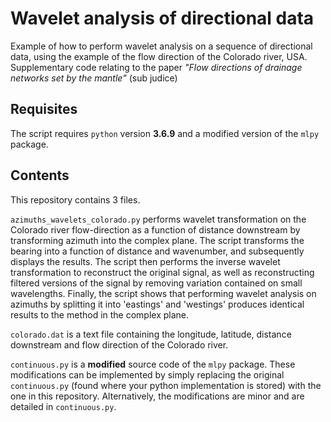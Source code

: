 # Wavelet analysis of directional data

Example of how to perform wavelet analysis on a sequence of directional data, using the example of the flow direction of the Colorado river, USA. Supplementary code relating to the paper *"Flow directions of drainage networks set by the mantle"* (sub judice) 

## Requisites

The script requires `python` version **3.6.9** and a modified version of the `mlpy` package.

## Contents

This repository contains 3 files. 

`azimuths_wavelets_colorado.py` performs wavelet transformation on the Colorado river flow-direction as a function of distance downstream by transforming azimuth into the complex plane. The script transforms the bearing into a function of distance and wavenumber, and subsequently displays the results. The script then performs the inverse wavelet transformation to reconstruct the original signal, as well as reconstructing filtered versions of the signal by removing variation contained on small wavelengths. Finally, the script shows that performing wavelet analysis on azimuths by splitting it into 'eastings' and 'westings' produces identical results to the method in the complex plane.   

`colorado.dat` is a text file containing the longitude, latitude, distance downstream and flow direction of the Colorado river. 

`continuous.py` is a **modified** source code of the `mlpy` package. These modifications can be implemented by simply replacing the original `continuous.py` (found where your python implementation is stored) with the one in this repository. Alternatively, the modifications are minor and are detailed in `continuous.py`.

